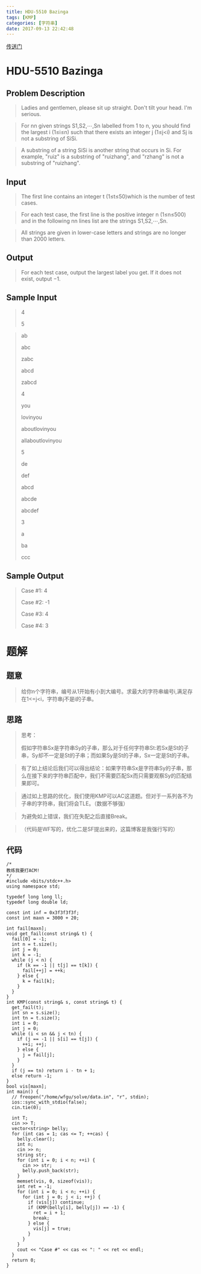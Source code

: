 ```yaml
---
title: HDU-5510 Bazinga
tags: [KMP]
categories: [字符串]
date: 2017-09-13 22:42:48
---
```


[传送门](http://acm.hdu.edu.cn/showproblem.php?pid=5510)

<!-- more -->

# HDU-5510 Bazinga

## Problem Description

>Ladies and gentlemen, please sit up straight. 
Don't tilt your head. I'm serious. 


>For nn given strings S1,S2,⋯,Sn labelled from 1 to n, you should find the largest i (1≤i≤n) such that there exists an integer j (1≤j<i) and Sj is not a substring of SiSi. 

>A substring of a string SiSi is another string that occurs in Si. For example, "ruiz" is a substring of "ruizhang", and "rzhang" is not a substring of "ruizhang".

## Input

>The first line contains an integer t (1≤t≤50)which is the number of test cases. 

>For each test case, the first line is the positive integer n (1≤n≤500) and in the following nn lines list are the strings S1,S2,⋯,Sn. 

>All strings are given in lower-case letters and strings are no longer than 2000 letters.

## Output

>For each test case, output the largest label you get. If it does not exist, output −1.

## Sample Input

>4
>
>5

>ab
>
>abc
>
>zabc
>
>abcd
>
>zabcd
>
>4
>
>you
>
>lovinyou
>
>aboutlovinyou
>
>allaboutlovinyou
>
>5
>
>de
>
>def
>
>abcd
>
>abcde
>
>abcdef
>
>3
>
>a
>
>ba
>
>ccc

## Sample Output

>Case #1: 4
>
>Case #2: -1
>
>Case #3: 4
>
>Case #4: 3

# 题解

## 题意

>给你n个字符串，编号从1开始有小到大编号。求最大的字符串编号i,满足存在1<=j<i，字符串j不是i的子串。

## 思路

>思考：
>
>假如字符串Sx是字符串Sy的子串，那么对于任何字符串St:若Sx是St的子串，Sy却不一定是St的子串；而如果Sy是St的子串，Sx一定是St的子串。

>有了如上结论后我们可以得出结论：如果字符串Sx是字符串Sy的子串，那么在接下来的字符串匹配中，我们不需要匹配Sx而只需要观察Sy的匹配结果即可。

>通过如上思路的优化，我们使用KMP可以AC这道题。但对于一系列各不为子串的字符串，我们将会TLE。（数据不够强）

>为避免如上错误，我们在失配之后直接Break。

>（代码是WF写的，优化二是SF提出来的，这篇博客是我强行写的）

## 代码
```
/*
教练我要打ACM!
*/
#include <bits/stdc++.h>
using namespace std;

typedef long long ll;
typedef long double ld;

const int inf = 0x3f3f3f3f;
const int maxn = 3000 + 20;

int fail[maxn];
void get_fail(const string& t) {
  fail[0] = -1;
  int n = t.size();
  int j = 0;
  int k = -1;
  while (j < n) {
    if (k == -1 || t[j] == t[k]) {
      fail[++j] = ++k;
    } else {
      k = fail[k];
    }
  }
}
int KMP(const string& s, const string& t) {
  get_fail(t);
  int sn = s.size();
  int tn = t.size();
  int i = 0;
  int j = 0;
  while (i < sn && j < tn) {
    if (j == -1 || s[i] == t[j]) {
      ++i; ++j;
    } else {
      j = fail[j];
    }
  }
  if (j == tn) return i - tn + 1;
  else return -1;
}
bool vis[maxn];
int main() {
  // freopen("/home/wfgu/solve/data.in", "r", stdin);
  ios::sync_with_stdio(false);
  cin.tie(0);

  int T;
  cin >> T;
  vector<string> belly;
  for (int cas = 1; cas <= T; ++cas) {
    belly.clear();
    int n;
    cin >> n;
    string str;
    for (int i = 0; i < n; ++i) {
      cin >> str;
      belly.push_back(str);
    }
    memset(vis, 0, sizeof(vis));
    int ret = -1;
    for (int i = 0; i < n; ++i) {
      for (int j = 0; j < i; ++j) {
        if (vis[j]) continue;
        if (KMP(belly[i], belly[j]) == -1) {
          ret = i + 1;
          break;
        } else {
          vis[j] = true;
        }
      }
    }
    cout << "Case #" << cas << ": " << ret << endl;
  }
  return 0;
}
```